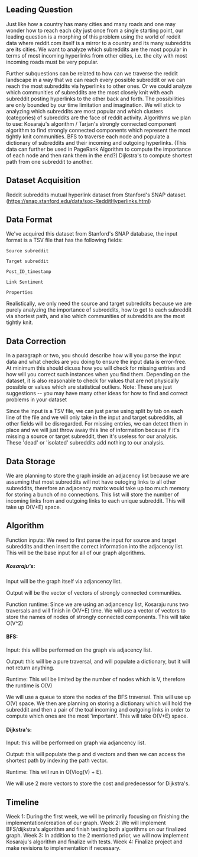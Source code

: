 ## Leading Question 
Just like how a country has many cities and many roads and one may wonder how to reach each city just once from a single starting point, our leading question is a morphing of this problem using the world of reddit data where reddit.com itself is a mirror to a country and its many subreddits are its cities. We want to analyze which subreddits are the most popular in terms of most incoming hyperlinks from other cities, i.e. the city with most incoming roads must be very popular.

Further subquestions can be related to how can we traverse the reddit landscape in a way that we can reach every possible subreddit or we can reach the most subreddits via hyperlinks to other ones. Or we could analyze which communities of subreddits are the most closely knit with each subreddit posting hyperlinks to the other back and forth. The possibilities are only bounded by our time limitation and imagination. We will stick to analyzing which subreddits are most popular and which clusters (categories) of subreddits are the face of reddit activity. 
Algorithms we plan to use:
Kosaraju's algorithm / Tarjan's strongly connected component algorithm to find strongly connected components which represent the most tightly knit communities.
BFS to traverse each node and populate a dictionary of subreddits and their incoming and outgoing hyperlinks. (This data can further be used in PageRank Algorithm to compute the importance of each node and then rank them in the end?)
Dijkstra's to compute shortest path from one subreddit to another. 
## Dataset Acquisition
Reddit subreddits mutual hyperlink dataset from Stanford's SNAP dataset. 
(https://snap.stanford.edu/data/soc-RedditHyperlinks.html)
## Data Format

We've acquired this dataset from Stanford's SNAP database, the input format is a TSV file that has the following fields:

    Source subreddit
    
    Target subreddit
    
    Post_ID_timestamp
    
    Link Sentiment
    
    Properties
    
Realistically, we only need the source and target subreddits because we are purely analyzing the importance of subreddits, how to get to each subreddit via shortest path, and also which communities of subreddits are the most tightly knit. 

## Data Correction
In a paragraph or two, you should describe how will you parse the input data and what checks are you doing to ensure the input data is error-free. At minimum this should dicuss how you will check for missing entries and how will you correct such instances when you find them. Depending on the dataset, it is also reasonable to check for values that are not physically possible or values which are statistical outliers. Note: These are just suggestions -- you may have many other ideas for how to find and correct problems in your dataset

Since the input is a TSV file, we can just parse using split by tab on each line of the file and we will only take in the input and target subreddits, all other fields will be disregarded. For missing entries, we can detect them in place and we will just throw away this line of information because if it's missing a source or target subreddit, then it's useless for our analysis. These 'dead' or 'isolated' subreddits add nothing to our analysis. 


## Data Storage

We are planning to store the graph inside an adjacency list because we are assuming that most subreddits will not have outoging links to all other subreddits, therefore an adjacency matrix would take up too much memory for storing a bunch of no connections. This list will store the number of incoming links from and outgoing links to each unique subreddit. This will take up O(V+E) space. 

## Algorithm 
Function inputs:
We need to first parse the input for source and target subreddits and then insert the correct information into the adjacency list. This will be the base input for all of our graph algorithms.

##### Kosaraju's:
Input will be the graph itself via adjancency list. 

Output will be the vector of vectors of strongly connected communities.

Function runtime: Since we are using an adjancency list, Kosaraju runs two traversals and will finish in O(V+E) time. 
We will use a vector of vectors to store the names of nodes of strongly connected components. This will take O(V^2)

#### BFS: 
Input: this will be performed on the graph via adjacency list. 

Output: this will be a pure traversal, and will populate a dictionary, but it will not return anything. 

Runtime: This will be limited by the number of nodes which is V, therefore the runtime is O(V)

We will use a queue to store the nodes of the BFS traversal. This will use up O(V) space. 
We then are planning on storing a dictionary which will hold the subreddit and then a pair of the toal incoming and outgoing links in order to compute which ones are the most 'important'. This will take O(V+E) space.

#### Dijkstra's:
Input: this will be performed on graph via adjancency list. 

Output: this will populate the p and d vectors and then we can access the shortest path by indexing the path vector. 

Runtime: This will run in O(Vlog(V) + E).

We will use 2 more vectors to store the cost and predecessor for Dijkstra's.

## Timeline

Week 1: During the first week, we will be primarily focusing on finishing the implementation/creation of our graph.
Week 2: We will implement BFS/dijkstra's algorithm and finish testing both algorithms on our finalized graph.
Week 3: In addition to the 2 mentioned prior, we will now implement Kosaraju's algorithm and finalize with tests.
Week 4: Finalize project and make revisions to implementation if necessary.
